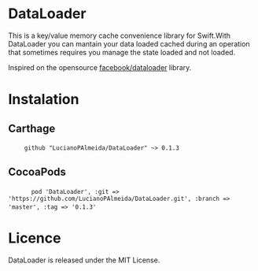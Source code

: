 # DataLoader

This is a key/value memory cache convenience library for Swift.With DataLoader you can mantain your data loaded cached during an operation that sometimes requires you manage the state loaded and not loaded.

Inspired on the opensource [facebook/dataloader](https://github.com/facebook/dataloader) library.

# Instalation

## Carthage   
  ````
    github "LucianoPAlmeida/DataLoader" ~> 0.1.3
  ````
## CocoaPods
  ````
      pod 'DataLoader', :git => 'https://github.com/LucianoPAlmeida/DataLoader.git', :branch => 'master', :tag => '0.1.3'
  ````  
  
# Licence 
DataLoader is released under the MIT License.

